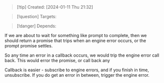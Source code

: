 
>[!tip] Created: [2024-01-11 Thu 21:32]

>[!question] Targets: 

>[!danger] Depends: 

If we are about to wait for something like prompt to complete, then we should return a promise that trips when an engine error occurs, or the prompt promise settles.

So any time an error in a callback occurs, we would trip the engine error call back.
This would error the promise, or call back any 

Callback is easier - subscribe to engine errors, and if you finish in time, unsubscribe.
If you do get an error in between, trigger the engine error.
